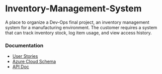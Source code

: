 # Inventory-Management-System

A place to organize a Dev-Ops final project, an inventory management system for a manufacturing environment.
The customer requires a system that can track inventory stock, log item usage, and view access history.

### Documentation

- [User Stories](docs/user-stories.md)
- [Azure Cloud Schema](docs/cloud-schema.md)
- [API Doc](docs/api-doc.md)
